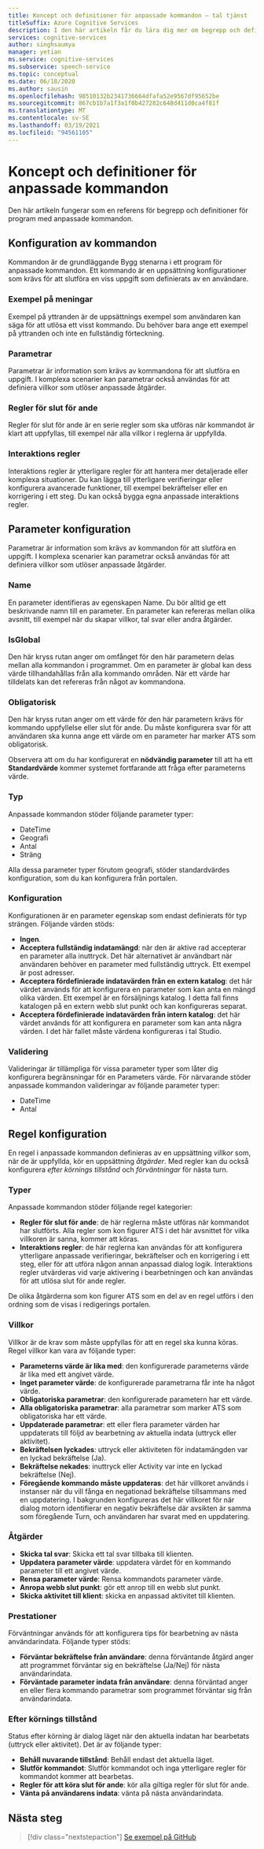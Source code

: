 ```yaml
---
title: Koncept och definitioner för anpassade kommandon – tal tjänst
titleSuffix: Azure Cognitive Services
description: I den här artikeln får du lära dig mer om begrepp och definitioner för program med anpassade kommandon.
services: cognitive-services
author: singhsaumya
manager: yetian
ms.service: cognitive-services
ms.subservice: speech-service
ms.topic: conceptual
ms.date: 06/18/2020
ms.author: sausin
ms.openlocfilehash: 98510132b2341736664dfafa52e9567df95652be
ms.sourcegitcommit: 867cb1b7a1f3a1f0b427282c648d411d0ca4f81f
ms.translationtype: MT
ms.contentlocale: sv-SE
ms.lasthandoff: 03/19/2021
ms.locfileid: "94561105"
---
```

# <a name="custom-commands-concepts-and-definitions"></a>Koncept och definitioner för anpassade kommandon

Den här artikeln fungerar som en referens för begrepp och definitioner för program med anpassade kommandon.

## <a name="commands-configuration"></a>Konfiguration av kommandon
Kommandon är de grundläggande Bygg stenarna i ett program för anpassade kommandon. Ett kommando är en uppsättning konfigurationer som krävs för att slutföra en viss uppgift som definierats av en användare.

### <a name="example-sentences"></a>Exempel på meningar
Exempel på yttranden är de uppsättnings exempel som användaren kan säga för att utlösa ett visst kommando. Du behöver bara ange ett exempel på yttranden och inte en fullständig förteckning. 

### <a name="parameters"></a>Parametrar
Parametrar är information som krävs av kommandona för att slutföra en uppgift. I komplexa scenarier kan parametrar också användas för att definiera villkor som utlöser anpassade åtgärder.

### <a name="completion-rules"></a>Regler för slut för ande
Regler för slut för ande är en serie regler som ska utföras när kommandot är klart att uppfyllas, till exempel när alla villkor i reglerna är uppfyllda.

### <a name="interaction-rules"></a>Interaktions regler
Interaktions regler är ytterligare regler för att hantera mer detaljerade eller komplexa situationer. Du kan lägga till ytterligare verifieringar eller konfigurera avancerade funktioner, till exempel bekräftelser eller en korrigering i ett steg. Du kan också bygga egna anpassade interaktions regler.

## <a name="parameters-configuration"></a>Parameter konfiguration

Parametrar är information som krävs av kommandon för att slutföra en uppgift. I komplexa scenarier kan parametrar också användas för att definiera villkor som utlöser anpassade åtgärder.

### <a name="name"></a>Name
En parameter identifieras av egenskapen Name. Du bör alltid ge ett beskrivande namn till en parameter. En parameter kan refereras mellan olika avsnitt, till exempel när du skapar villkor, tal svar eller andra åtgärder.
 
### <a name="isglobal"></a>IsGlobal
Den här kryss rutan anger om omfånget för den här parametern delas mellan alla kommandon i programmet. Om en parameter är global kan dess värde tillhandahållas från alla kommando områden. När ett värde har tilldelats kan det refereras från något av kommandona. 

### <a name="required"></a>Obligatorisk
Den här kryss rutan anger om ett värde för den här parametern krävs för kommando uppfyllelse eller slut för ande. Du måste konfigurera svar för att användaren ska kunna ange ett värde om en parameter har marker ATS som obligatorisk.

Observera att om du har konfigurerat en **nödvändig parameter** till att ha ett **Standardvärde** kommer systemet fortfarande att fråga efter parameterns värde.

### <a name="type"></a>Typ
Anpassade kommandon stöder följande parameter typer:

* DateTime
* Geografi
* Antal
* Sträng

Alla dessa parameter typer förutom geografi, stöder standardvärdes konfiguration, som du kan konfigurera från portalen.

### <a name="configuration"></a>Konfiguration
Konfigurationen är en parameter egenskap som endast definierats för typ strängen. Följande värden stöds:

* **Ingen**.
* **Acceptera fullständig indatamängd**: när den är aktive rad accepterar en parameter alla inuttryck. Det här alternativet är användbart när användaren behöver en parameter med fullständig uttryck. Ett exempel är post adresser.
* **Acceptera fördefinierade indatavärden från en extern katalog**: det här värdet används för att konfigurera en parameter som kan anta en mängd olika värden. Ett exempel är en försäljnings katalog. I detta fall finns katalogen på en extern webb slut punkt och kan konfigureras separat.
* **Acceptera fördefinierade indatavärden från intern katalog**: det här värdet används för att konfigurera en parameter som kan anta några värden. I det här fallet måste värdena konfigureras i tal Studio.


### <a name="validation"></a>Validering
Valideringar är tillämpliga för vissa parameter typer som låter dig konfigurera begränsningar för en Parameters värde. För närvarande stöder anpassade kommandon valideringar av följande parameter typer:

* DateTime
* Antal

## <a name="rules-configuration"></a>Regel konfiguration
En regel i anpassade kommandon definieras av en uppsättning *villkor* som, när de är uppfyllda, kör en uppsättning *åtgärder*. Med regler kan du också konfigurera *efter körnings tillstånd* och *förväntningar* för nästa turn.

### <a name="types"></a>Typer
Anpassade kommandon stöder följande regel kategorier:

* **Regler för slut för ande**: de här reglerna måste utföras när kommandot har slutförts. Alla regler som kon figurer ATS i det här avsnittet för vilka villkoren är sanna, kommer att köras. 
* **Interaktions regler**: de här reglerna kan användas för att konfigurera ytterligare anpassade verifieringar, bekräftelser och en korrigering i ett steg, eller för att utföra någon annan anpassad dialog logik. Interaktions regler utvärderas vid varje aktivering i bearbetningen och kan användas för att utlösa slut för ande regler.

De olika åtgärderna som kon figurer ATS som en del av en regel utförs i den ordning som de visas i redigerings portalen.

### <a name="conditions"></a>Villkor
Villkor är de krav som måste uppfyllas för att en regel ska kunna köras. Regel villkor kan vara av följande typer:

* **Parameterns värde är lika med**: den konfigurerade parameterns värde är lika med ett angivet värde.
* **Inget parameter värde**: de konfigurerade parametrarna får inte ha något värde.
* **Obligatoriska parametrar**: den konfigurerade parametern har ett värde.
* **Alla obligatoriska parametrar**: alla parametrar som marker ATS som obligatoriska har ett värde.
* **Uppdaterade parametrar**: ett eller flera parameter värden har uppdaterats till följd av bearbetning av aktuella indata (uttryck eller aktivitet).
* **Bekräftelsen lyckades**: uttryck eller aktiviteten för indatamängden var en lyckad bekräftelse (Ja).
* **Bekräftelse nekades**: inuttryck eller Activity var inte en lyckad bekräftelse (Nej).
* **Föregående kommando måste uppdateras**: det här villkoret används i instanser när du vill fånga en negationad bekräftelse tillsammans med en uppdatering. I bakgrunden konfigureras det här villkoret för när dialog motorn identifierar en negativ bekräftelse där avsikten är samma som föregående Turn, och användaren har svarat med en uppdatering.

### <a name="actions"></a>Åtgärder
* **Skicka tal svar**: Skicka ett tal svar tillbaka till klienten.
* **Uppdatera parameter värde**: uppdatera värdet för en kommando parameter till ett angivet värde.
* **Rensa parameter värde**: Rensa kommandots parameter värde.
* **Anropa webb slut punkt**: gör ett anrop till en webb slut punkt.
* **Skicka aktivitet till klient**: skicka en anpassad aktivitet till klienten.

### <a name="expectations"></a>Prestationer
Förväntningar används för att konfigurera tips för bearbetning av nästa användarindata. Följande typer stöds:

* **Förväntar bekräftelse från användare**: denna förväntande åtgärd anger att programmet förväntar sig en bekräftelse (Ja/Nej) för nästa användarindata.
* **Förväntade parameter indata från användare**: denna förväntad anger en eller flera kommando parametrar som programmet förväntar sig från användarindata.

### <a name="post-execution-state"></a>Efter körnings tillstånd
Status efter körning är dialog läget när den aktuella indatan har bearbetats (uttryck eller aktivitet). Det är av följande typer:

* **Behåll nuvarande tillstånd**: Behåll endast det aktuella läget.
* **Slutför kommandot**: Slutför kommandot och inga ytterligare regler för kommandot kommer att bearbetas.
* **Regler för att köra slut för ande**: kör alla giltiga regler för slut för ande.
* **Vänta på användarens indata**: vänta på nästa användarindata.



## <a name="next-steps"></a>Nästa steg

> [!div class="nextstepaction"]
> [Se exempel på GitHub](https://aka.ms/speech/cc-samples)
